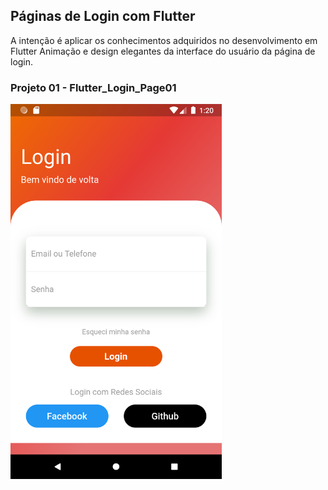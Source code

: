 ## Páginas de Login com Flutter

A intenção é aplicar os conhecimentos adquiridos no desenvolvimento em Flutter
Animação e design elegantes da interface do usuário da página de login.

### Projeto 01 - Flutter_Login_Page01

<img src="https://github.com/IsmaelPacheco/Flutter-Beautiful-Login-Page/blob/master/Flutter_Login_Page01/assets/page-login01.png" height="600">
